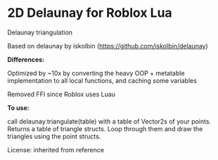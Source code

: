 # 2D Delaunay for Roblox Lua
Delaunay triangulation

Based on delaunay by iskolbin (https://github.com/iskolbin/delaunay)

**Differences:**

Optimized by ~10x by converting the heavy OOP + metatable implementation to all local functions, and caching some variables

Removed FFI since Roblox uses Luau

**To use:**

call delaunay.triangulate(table) with a table of Vector2s of your points. Returns a table of triangle structs. Loop through them and draw the triangles using the point structs.

License: inherited from reference

